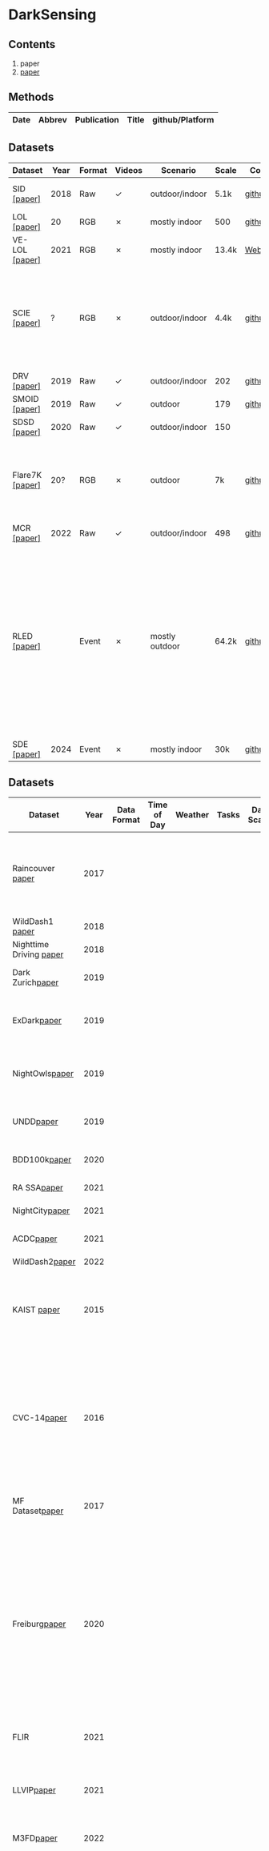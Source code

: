 # DarkSensing 
## Contents
1. paper
2. [paper](https://github.com/Li-Chongyi/Lighting-the-Darkness-in-the-Deep-Learning-Era-Open/tree/main)

## Methods
|Date|Abbrev|Publication|Title|github/Platform|
|---|---|---|---|---|

## Datasets
|Dataset|Year|Format|Videos|Scenario|Scale|Code|Sensor|
|---|---|---|---|---|---|---|---|
|SID [ [paper]](https://openaccess.thecvf.com/content_cvpr_2018/papers/Chen_Learning_to_See_CVPR_2018_paper.pdf)|2018|Raw|✓|outdoor/indoor|5.1k|[github](https://github.com/cchen156/Learning-to-See-in-the-Dark)| Sony α7S II and Fujifilm X-T2 |
|LOL[ [paper]](https://arxiv.org/pdf/1808.04560)|20| RGB|✗|mostly indoor|500|[github](https://github.com/weichen582/RetinexNet)| camera |
|VE-LOL[ [paper]](https://link.springer.com/article/10.1007/s11263-020-01418-8)|2021|RGB|✗|mostly indoor|13.4k|[Website](https://flyywh.github.io/IJCV2021LowLight_VELOL/)| \ |
|SCIE[ [paper]](https://www4.comp.polyu.edu.hk/~cslzhang/paper/SICE.pdf)|?| RGB|✗|outdoor/indoor|4.4k|[github](https://github.com/csjcai/SICE)| Sony α7RII, Sony NEX-5N, Canon EOS-5D Mark II, Canon EOS-750D, Nikon D810, Nikon D7100 and iPhone 6s |
|DRV[ [paper]](https://openaccess.thecvf.com/content_ICCV_2019/papers/Chen_Seeing_Motion_in_the_Dark_ICCV_2019_paper.pdf)|2019|Raw|✓|outdoor/indoor|202|[github](https://github.com/cchen156/Seeing-Motion-in-the-Dark)| Sony RX100 VI camera |
|SMOID[ [paper]](https://openaccess.thecvf.com/content_ICCV_2019/papers/Jiang_Learning_to_See_Moving_Objects_in_the_Dark_ICCV_2019_paper.pdf)|2019 |Raw|✓|outdoor|179|[github](https://github.com/MichaelHYJiang/Learning-to-See-Moving-Objects-in-the-Dark)| \ |
|SDSD[ [paper]](https://www.ecva.net/papers/eccv_2020/papers_ECCV/papers/123630647.pdf)|2020|Raw|✓|outdoor/indoor|150| |DAVIS240C camera |
|Flare7K[ [paper]](https://arxiv.org/pdf/2210.06570)|20?|RGB|✗|outdoor|7k|[github](https://github.com/ykdai/Flare7K)| Huawei P40 (smartphone camera) and Sony α 6400 with Sigma 16mm F1.4 (professional camera) |
|MCR[ [paper]](https://openaccess.thecvf.com/content/CVPR2022/papers/Dong_Abandoning_the_Bayer-Filter_To_See_in_the_Dark_CVPR_2022_paper.pdf)|2022|Raw|✓|outdoor/indoor|498|[github](https://github.com/TCL-AILab/Abandon_Bayer-Filter_See_in_the_Dark)| \ |
|RLED [ [paper]](https://arxiv.org/pdf/2404.11884)||Event|✗|mostly outdoor|64.2k|[github](https://github.com/Liu-haoyue/NER-Net)| an event camera (Prophesee EVK4, 1280×720), a conventional camera (FLIR BFS-U3-32S4C, 2048×1536), a beam splitter (Thorlabs BSW26R) and a ND filter (Thorlabs ND20A) |
|SDE[ [paper]](https://openaccess.thecvf.com/content/CVPR2024/papers/Liang_Towards_Robust_Event-guided_Low-Light_Image_Enhancement_A_Large-Scale_Real-World_Event-Image_CVPR_2024_paper.pdf)|2024|Event|✗|mostly indoor|30k|[github](https://github.com/EthanLiang99/EvLight)|  DAVIS 346 event camera |

## Datasets
|Dataset|Year|Data Format|Time of Day|Weather|Tasks|Dark Scales|Classes|Code|Sensor|
|--|--|---|---|---|---|---|--|--|-----------------------|
| Raincouver [paper](https://ieeexplore.ieee.org/abstract/document/7970170) | 2017 | | | | | | | \ | a dashboard camera mounted behind the windshield of a 2014 Toyota Corolla. |
| WildDash1 [paper](https://openaccess.thecvf.com/content_ECCV_2018/html/Oliver_Zendel_WildDash_-_Creating_ECCV_2018_paper.html) | 2018 | | | | | | | [web](https://www.wilddash.cc/) | dashcam |
| Nighttime Driving [paper](https://arxiv.org/abs/1810.02575) | 2018 | | | | | | | \ | GoPro Hero 5 camera |
| Dark Zurich[paper](https://arxiv.org/abs/1901.05946) | 2019 | | | | | | | [github](https://github.com/sakaridis/MGCDA) [web](https://www.trace.ethz.ch/publications/2019/GCMA_UIoU/) | 1080p GoPro Hero 5 camera |
| ExDark[paper](https://arxiv.org/abs/1805.11227) | 2019 | | | | | | | [github](https://github.com/cs-chan/Exclusively-Dark-Image-Dataset) |  downloaded from internet websites and search engines |
| NightOwls[paper](https://link.springer.com/chapter/10.1007/978-3-030-20887-5_43) | 2019 | | | | | | | [web](https://www.nightowls-dataset.org/) | a forward-looking industry-standard camera |
| UNDD[paper](https://ieeexplore.ieee.org/abstract/document/8803299) | 2019 | | | | | | | [github](https://github.com/sauradip/night_image_semantic_segmentation) |  a smartphone mounted as dashboard camera |
| BDD100k[paper](https://openaccess.thecvf.com/content_CVPR_2020/html/Yu_BDD100K_A_Diverse_Driving_Dataset_for_Heterogeneous_Multitask_Learning_CVPR_2020_paper.html) | 2020 | | | | | | | [web](http://bdd-data.berkeley.edu/download.html) | Nexar Dashboard Cameras |
| RA SSA[paper](https://ieeexplore.ieee.org/abstract/document/9000933) | 2021 | | | | | | | \ | a GoPro HERO camera |
| NightCity[paper](https://ieeexplore.ieee.org/abstract/document/9591338) | 2021 | | | | | | | \ |  a Driving Recorder |
| ACDC[paper](https://openaccess.thecvf.com/content/ICCV2021/html/Sakaridis_ACDC_The_Adverse_Conditions_Dataset_With_Correspondences_for_Semantic_Driving_ICCV_2021_paper.html) | 2021 | | | | | | |[web](https://acdc.vision.ee.ethz.ch/) | a 1080p GoPro Hero 5 camera |
| WildDash2[paper](https://openaccess.thecvf.com/content/CVPR2022/html/Zendel_Unifying_Panoptic_Segmentation_for_Autonomous_Driving_CVPR_2022_paper.html) | 2022 | | | | | | | [web](https://www.wilddash.cc/) |  dashcam |
| KAIST [paper](https://openaccess.thecvf.com/content_cvpr_2015/html/Hwang_Multispectral_Pedestrian_Detection_2015_CVPR_paper.html) | 2015 | | | | | | | [github](https://github.com/CalayZhou/Multispectral-Pedestrian-Detection-Resource) | a color camera, a thermal camera, a beam splitter, and a three-axis camera jig|
| CVC-14[paper](https://www.mdpi.com/1424-8220/16/6/820) | 2016 | | | | | | | \ | IDS UI-3240CP (IDS Imaging Development Systems GmbH, Obersulm, Germany) and an FLIR Tau 2 camera (FLIR Systems, Nashua, NH, USA) |
| MF Dataset[paper](https://ieeexplore.ieee.org/abstract/document/8206396) | 2017 | | | | | | | [github](https://github.com/haqishen/MFNet-pytorch) | an InfRec R500 as our RGB and IR camera |
| Freiburg[paper](https://ieeexplore.ieee.org/abstract/document/9341192) | 2020 | | | | | | | [github](https://github.com/jzuern/heatnet-pub) |  a stereo RGB camera rig (FLIR Blackfly 23S3C) and a stereo thermal camera rig (FLIR ADK) mounted on the roof of our data collection vehicle. In addition to images, we recorded the GPS/IMU data and LiDAR point clouds. |
| FLIR | 2021 | | | | | | | [web](https://www.flir.co.uk/oem/adas/adas-dataset-form/) | Teledyne FLIR thermal sensors |
| LLVIP[paper](https://openaccess.thecvf.com/content/ICCV2021W/RLQ/html/Jia_LLVIP_A_Visible-Infrared_Paired_Dataset_for_Low-Light_Vision_ICCVW_2021_paper.html) | 2021 | | | | | | | [github](https://github.com/bupt-ai-cz/LLVIP) |  a binocular camera which consists of a visible light camera and an infrared camera |
| M3FD[paper](https://openaccess.thecvf.com/content/CVPR2022/html/Liu_Target-Aware_Dual_Adversarial_Learning_and_a_Multi-Scenario_Multi-Modality_Benchmark_To_CVPR_2022_paper.html) | 2022 | | | | | | | [github](https://github.com/JinyuanLiu-CV/TarDAL) |  infrared and visible pairs |
| RobotCar[paper](https://journals.sagepub.com/doi/abs/10.1177/0278364916679498) | 2017 | | | | | | | [web](https://robotcar-dataset.robots.ox.ac.uk/) (not available) | 1 × Point Grey Bumblebee XB3 (BBX3-13S2C-38) trinocular stereo camera, 3 × Point Grey Grasshopper2 (GS2-FW-14S5C-C) monocular camera, 2 × SICK LMS-151 2D LIDAR, 1 × SICK LD-MRS 3D LIDAR, 1 × NovAtel SPAN-CPT ALIGN inertial and GPS navigation system |
| A*3D[paper](https://ieeexplore.ieee.org/abstract/document/9197385) | 2019 | | | | | | | [github](https://github.com/I2RDL2/ASTAR-3D) | Two PointGrey Chameleon3 USB3 Global shutter color cameras (CM3-U3-31S4C-CS) with 55Hz frame rate, 2048 × 1536 resolution. A Velodyne HDL-64ES3 3D-LiDAR with 10Hz spinrate, 64 laser beams. |
| Waymo[paper](https://openaccess.thecvf.com/content_CVPR_2020/html/Sun_Scalability_in_Perception_for_Autonomous_Driving_Waymo_Open_Dataset_CVPR_2020_paper.html) | 2020 | | | | | | | [github](https://github.com/waymo-research/waymo-open-dataset) |  five LiDAR sensors and five high-resolution pinhole cameras |
| nuScenes[paper](https://openaccess.thecvf.com/content_CVPR_2020/html/Caesar_nuScenes_A_Multimodal_Dataset_for_Autonomous_Driving_CVPR_2020_paper.html) | 2020 | | | | | | | [web](https://www.nuscenes.org/) | camera, radar, Lidar |
| SHIFT[paper](https://openaccess.thecvf.com/content/CVPR2022/papers/Sun_SHIFT_A_Synthetic_Driving_Dataset_for_Continuous_Multi-Task_Domain_Adaptation_CVPR_2022_paper.pdf) | 2022 | | | | | | | [github](https://github.com/SysCV/shift-dev) [download](https://dl.cv.ethz.ch/shift/) | CARLA Simulator |
| DDD17[paper]() | | | | | | | | | |
| [paper]() | | | | | | | | | |
| [paper]() | | | | | | | | | |
## Metrics
